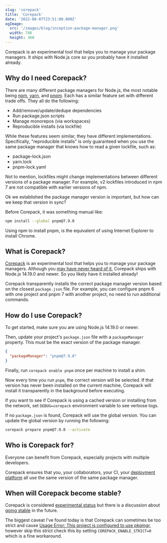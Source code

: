 ```yaml
---
slug: 'corepack'
title: 'Corepack'
date: '2022-08-07T23:51:00.000Z'
ogImage:
  src: '/images/blog/inception-package-manager.png'
  width: 746
  height: 360
---
```


Corepack is an experimental tool that helps you to manage your package managers. It ships with Node.js core so you probably have it installed already.

## Why do I need Corepack?

There are many different package managers for Node.js, the most notable being [npm](https://www.npmjs.com), [yarn](https://yarnpkg.com), and [pnpm](https://pnpm.io). Each has a similar feature set with different trade offs. They all do the following:

- Add/remove/update/dedupe dependencies
- Run package.json scripts
- Manage monorepos (via workspaces)
- Reproducible installs (via lockfile)

While these features seem similar, they have different implementations. Specifically, "reproducible installs" is only guaranteed when you use the same package manager that knows how to read a given lockfile, such as:

- package-lock.json
- yarn.lock
- pnpm-lock.yaml

Not to mention, lockfiles might change implementations between different versions of a package manager. For example, v2 lockfiles introduced in npm 7 are not compatible with earlier versions of npm.

Ok we established the package manager version is important, but how can we keep that version in sync?

Before Corepack, it was something manual like:

```sh
npm install --global pnpm@7.9.0
```

Using npm to install pnpm, is the equivalent of using Internet Explorer to install Chrome.

## What is Corepack?

[Corepack](https://nodejs.org/api/corepack.html) is an experimental tool that helps you to manage your package managers. Although you [may have never heard of it](https://twitter.com/styfle/status/1526600519686438917), Corepack ships with Node.js 14.19.0 and newer. So you likely have it installed already!

Corepack transparently installs the correct package manager version based on the closest `package.json` file. For example, you can configure pnpm 6 with one project and pnpm 7 with another project, no need to run additional commands.

## How do I use Corepack?

To get started, make sure you are using Node.js 14.19.0 or newer.

Then, update your project's `package.json` file with a `packageManager` property. This must be the exact version of the package manager.

```json
{
  "packageManager": "pnpm@7.9.0"
}
```

Finally, run `corepack enable pnpm` once per machine to install a shim.

Now every time you run `pnpm`, the correct version will be selected. If that version has never been installed on the current machine, Corepack will install it transparently in the background before executing.

If you want to see if Corepack is using a cached version or installing from the network, set `DEBUG=corepack` environment variable to see verbose logs.

If no `package.json` is found, Corepack will use the global version. You can update the global version by running the following:

```sh
corepack prepare pnpm@7.9.0 --activate
```

## Who is Corepack for?

Everyone can benefit from Corepack, especially projects with multiple developers.

Corepack ensures that you, your collaborators, your CI, your [deployment platform](https://vercel.com/changelog/corepack-experimental-is-now-available) all use the same version of the same package manager.

## When will Corepack become stable?

Corepack is considered [experimental status](https://nodejs.org/api/corepack.html#corepack) but there is a discussion about [going stable](https://github.com/nodejs/corepack/issues/104) in the future.

The biggest caveat I've found today is that Corepack can sometimes be too strict and cause [Usage Error: This project is configured to use pkgmgr](https://github.com/nodejs/corepack/issues/157), however skip this strict check this by setting `COREPACK_ENABLE_STRICT=0` which is a fine workaround.
